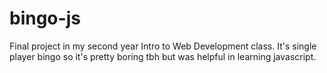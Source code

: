 # bingo-js
Final project in my second year Intro to Web Development class. It's single player bingo so it's pretty boring tbh but was helpful in learning javascript.
